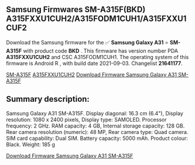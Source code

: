 <h2>Samsung Firmwares SM-A315F(BKD) A315FXXU1CUH2/A315FODM1CUH1/A315FXXU1CUF2</h2>
Download the Samsung firmware for the ✅ <strong>Samsung Galaxy A31 </strong> ⭐ <strong>SM-A315F</strong> with product code <strong>BKD</strong> . This firmware has version number PDA <strong>A315FXXU1CUH2</strong> and CSC A315FODM1CUH1. The operating system of this firmware is Android R , with build date 2021-09-03. Changelist <strong>21641177</strong>.


[SM-A315F](https://samfirm.shop/samsung/model/SM-A315F)
[A315FXXU1CUH2](https://samfirm.shop/samsung/pda/A315FXXU1CUH2)
[Download Firmware Samsung Galaxy A31 SM-A315F](https://samfirm.shop/samsung/firmware/452090)
<h2>Summary description:</h2>
<p>Samsung Galaxy A31 SM-A315F. Display diagonal: 16.3 cm (6.4"), Display resolution: 1080 x 2400 pixels, Display type: SAMOLED. Processor frequency: 2 GHz. RAM capacity: 4 GB, Internal storage capacity: 128 GB. Rear camera resolution (numeric): 48 MP, Rear camera type: Quad camera. SIM card capability: Dual SIM. Battery capacity: 5000 mAh. Product colour: Black. Weight: 185 g</p>


[Download Firmware Samsung Galaxy A31 SM-A315F](https://samfirm.shop/samsung/firmware/452090)
